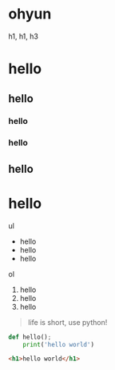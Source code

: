 # ohyun

h1, h1, h3
# hello
## hello
### hello
### hello
## hello
# hello

ul
* hello
* hello
* hello

ol
1. hello
2. hello
3. hello

> life is short, use python!

```python
def hello();
    print('hello world')
```

```html
<h1>hello world</h1>
```
